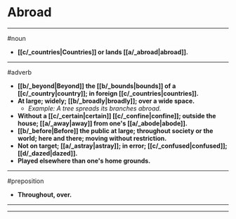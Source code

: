 # Abroad
---
#noun
- **[[c/_countries|Countries]] or lands [[a/_abroad|abroad]].**
---
#adverb
- **[[b/_beyond|Beyond]] the [[b/_bounds|bounds]] of a [[c/_country|country]]; in foreign [[c/_countries|countries]].**
- **At large; widely; [[b/_broadly|broadly]]; over a wide space.**
	- _Example: A tree spreads its branches abroad._
- **Without a [[c/_certain|certain]] [[c/_confine|confine]]; outside the house; [[a/_away|away]] from one's [[a/_abode|abode]].**
- **[[b/_before|Before]] the public at large; throughout society or the world; here and there; moving without restriction.**
- **Not on target; [[a/_astray|astray]]; in error; [[c/_confused|confused]]; [[d/_dazed|dazed]].**
- **Played elsewhere than one's home grounds.**
---
#preposition
- **Throughout, over.**
---
---
